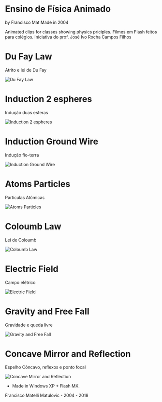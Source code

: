 # Ensino de Física Animado
by Francisco Mat
Made in 2004

Animated clips for classes showing physics priciples. Filmes em Flash feitos para colégios. Iniciativa do prof. José Ivo Rocha Campos Filhos

# Du Fay Law
Atrito e lei de Du Fay

![Du Fay Law](2018-06-09-lei-du-fay.png)

# Induction 2 espheres
Indução duas esferas

![Induction 2 espheres](2018-06-09-10-inducao.png)

# Induction Ground Wire
Indução fio-terra

![Induction Ground Wire](2018-06-09-10-inducao-fio-terra.png)

# Atoms Particles
Partículas Atômicas

![Atoms Particles](2018-06-09-particulas-atomo.png)

# Coloumb Law
Lei de Coloumb

![Coloumb Law](2018-06-09-lei-coloumb.png)

# Electric Field
Campo elétrico

![Electric Field](2018-06-09-campo-eletrico.png)

# Gravity and Free Fall
Gravidade e queda livre

![Gravity and Free Fall](2018-06-09-gravidade-predio.png)

# Concave Mirror and Reflection
Espelho Côncavo, reflexos e ponto focal

![Concave Mirror and Reflection](2018-06-09-espelho-concavo.png)

* Made in Windows XP + Flash MX.

Francisco Matelli Matulovic - 2004 - 2018